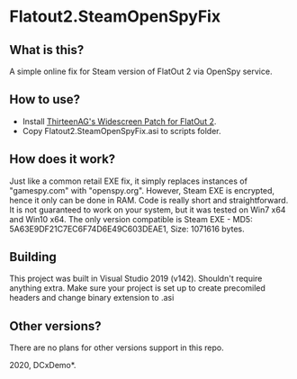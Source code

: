 # Flatout2.SteamOpenSpyFix

## What is this?

A simple online fix for Steam version of FlatOut 2 via OpenSpy service. 

## How to use?

* Install [ThirteenAG's Widescreen Patch for FlatOut 2](https://github.com/ThirteenAG/WidescreenFixesPack/releases/tag/flatout2).
* Copy Flatout2.SteamOpenSpyFix.asi to scripts folder.

## How does it work?

Just like a common retail EXE fix, it simply replaces instances of "gamespy.com" with "openspy.org". However, Steam EXE is encrypted, hence it only can be done in RAM. Code is really short and straightforward. It is not guaranteed to work on your system, but it was tested on Win7 x64 and Win10 x64. The only version compatible is Steam EXE - MD5: 5A63E9DF21C7EC6F74D6E49C603DEAE1, Size: 1071616 bytes.

## Building

This project was built in Visual Studio 2019 (v142). Shouldn't require anything extra. Make sure your project is set up to create precomiled headers and change binary extension to .asi

## Other versions?

There are no plans for other versions support in this repo.

2020, DCxDemo*.